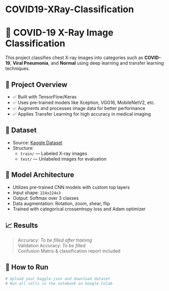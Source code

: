 # COVID19-XRay-Classification
# 🦠 COVID-19 X-Ray Image Classification

This project classifies chest X-ray images into categories such as **COVID-19**, **Viral Pneumonia**, and **Normal** using deep learning and transfer learning techniques.

## 📌 Project Overview

- ✅ Built with TensorFlow/Keras
- ✅ Uses pre-trained models like Xception, VGG16, MobileNetV2, etc.
- ✅ Augments and processes image data for better performance
- ✅ Applies Transfer Learning for high accuracy in medical imaging

## 📂 Dataset

- Source: [Kaggle Dataset](https://www.kaggle.com/datasets/pranavraikokte/covid19-image-dataset)
- Structure:
  - `train/` — Labeled X-ray images
  - `test/` — Unlabeled images for evaluation

## 🧠 Model Architecture

- Utilizes pre-trained CNN models with custom top layers
- Input shape: `224x224x3`
- Output: Softmax over 3 classes
- Data augmentation: Rotation, zoom, shear, flip
- Trained with categorical crossentropy loss and Adam optimizer

## 📈 Results

> Accuracy: _To be filled after training_  
> Validation Accuracy: _To be filled_  
> Confusion Matrix & classification report included

## 🚀 How to Run

```bash
# Upload your kaggle.json and download dataset
# Run all cells in the notebook on Google Colab
